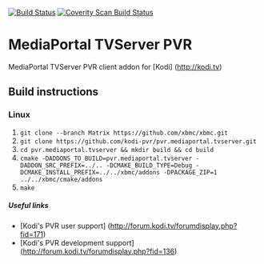 [![Build Status](https://travis-ci.org/kodi-pvr/pvr.mediaportal.tvserver.svg?branch=master)](https://travis-ci.org/kodi-pvr/pvr.mediaportal.tvserver)
[![Coverity Scan Build Status](https://scan.coverity.com/projects/5120/badge.svg)](https://scan.coverity.com/projects/5120)

# MediaPortal TVServer PVR
MediaPortal TVServer PVR client addon for [Kodi] (http://kodi.tv)

## Build instructions

### Linux

1. `git clone --branch Matrix https://github.com/xbmc/xbmc.git`
2. `git clone https://github.com/kodi-pvr/pvr.mediaportal.tvserver.git`
3. `cd pvr.mediaportal.tvserver && mkdir build && cd build`
4. `cmake -DADDONS_TO_BUILD=pvr.mediaportal.tvserver -DADDON_SRC_PREFIX=../.. -DCMAKE_BUILD_TYPE=Debug -DCMAKE_INSTALL_PREFIX=../../xbmc/addons -DPACKAGE_ZIP=1 ../../xbmc/cmake/addons`
5. `make`

##### Useful links

* [Kodi's PVR user support] (http://forum.kodi.tv/forumdisplay.php?fid=171)
* [Kodi's PVR development support] (http://forum.kodi.tv/forumdisplay.php?fid=136)
